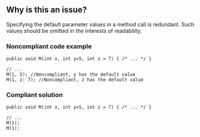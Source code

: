 ## Why is this an issue?
 
Specifying the default parameter values in a method call is redundant. Such values should be omitted in the interests of readability.
 
### Noncompliant code example

    public void M(int x, int y=5, int z = 7) { /* ... */ }
    
    // ...
    M(1, 5); //Noncompliant, y has the default value
    M(1, z: 7); //Noncompliant, z has the default value

### Compliant solution

    public void M(int x, int y=5, int z = 7) { /* ... */ }
    
    // ...
    M(1);
    M(1);